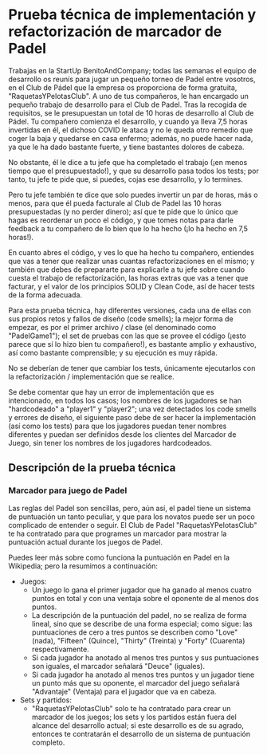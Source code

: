# Prueba técnica de implementación y refactorización de marcador de Padel

Trabajas en la StartUp BenitoAndCompany; todas las semanas el equipo de desarrollo os reunís para jugar un pequeño torneo de Padel entre vosotros, en el Club de Pádel que la empresa os proporciona de forma gratuita, "RaquetasYPelotasClub". A uno de tus compañeros, le han encargado un pequeño trabajo de desarrollo para el Club de Padel. Tras la recogida de requisitos, se le presupuestan un total de 10 horas de desarrollo al Club de Pádel. Tu compañero comienza el desarrollo, y cuando ya lleva 7,5 horas invertidas en él, el dichoso COVID le ataca y no le queda otro remedio que coger la baja y quedarse en casa enfermo; además, no puede hacer nada, ya que le ha dado bastante fuerte, y tiene bastantes dolores de cabeza.

No obstante, él le dice a tu jefe que ha completado el trabajo (¡en menos tiempo que el presupuestado!), y que su desarrollo pasa todos los tests; por tanto, tu jefe te pide que, si puedes, cojas ese desarrollo, y lo termines.

Pero tu jefe también te dice que solo puedes invertir un par de horas, más o menos, para que él pueda facturale al Club de Padel las 10 horas presupuestadas (y no perder dinero); así que te pide que lo único que hagas es reordenar un poco el código, y que tomes notas para darle feedback a tu compañero de lo bien que lo ha hecho (¡lo ha hecho en 7,5 horas!).

En cuanto abres el código, y ves lo que ha hecho tu compañero, entiendes que vas a tener que realizar unas cuantas refactorizaciones en el mismo; y también que debes de prepararte para explicarle a tu jefe sobre cuando cuesta el trabajo de refactorización, las horas extras que vas a tener que facturar, y el valor de los principios SOLID y Clean Code, así de hacer tests de la forma adecuada.

Para esta prueba técnica, hay diferentes versiones, cada una de ellas con sus propios retos y fallos de diseño (code smells); la mejor forma de empezar, es por el primer archivo / clase (el denominado como "PadelGame1"); el set de pruebas con las que se provee el código (¡esto parece que sí lo hizo bien tu compañero!), es bastante amplio y exhaustivo, así como bastante comprensible; y su ejecución es muy rápida.

No se deberían de tener que cambiar los tests, únicamente ejecutarlos con la refactorización / implementación que se realice.

Se debe comentar que hay un error de implementación que es intencionado, en todos los casos; los nombres de los jugadores se han "hardcodeado" a "player1" y "player2"; una vez detectados los code smells y errores de diseño, el siguiente paso debe de ser hacer la implementación (así como los tests) para que los jugadores puedan tener nombres diferentes y puedan ser definidos desde los clientes del Marcador de Juego, sin tener los nombres de los jugadores hardcodeados.

## Descripción de la prueba técnica

### Marcador para juego de Padel

Las reglas del Padel son sencillas, pero, aún así, el padel tiene un sistema de puntuación un tanto peculiar, y que para los novatos puede ser un poco complicado de entender o seguir. El Club de Padel "RaquetasYPelotasClub" te ha contratado para que programes un marcador para mostrar la puntuación actual durante los juegos de Padel.

Puedes leer más sobre como funciona la puntuación en Padel en la Wikipedia; pero la resumimos a continuación:

- Juegos:
  - Un juego lo gana el primer jugador que ha ganado al menos cuatro puntos en total y con una ventaja sobre el oponente de al menos dos puntos.
  - La descripción de la puntuación del padel, no se realiza de forma lineal, sino que se describe de una forma especial; como sigue: las puntuaciones de cero a tres puntos se describen como "Love" (nada), "Fifteen" (Quince), "Thirty" (Treinta) y "Forty" (Cuarenta) respectivamente.
  - Si cada jugador ha anotado al menos tres puntos y sus puntuaciones son iguales, el marcador señalará "Deuce" (iguales).
  - Si cada jugador ha anotado al menos tres puntos y un jugador tiene un punto más que su oponente, el marcador del juego señalará "Advantaje" (Ventaja) para el jugador que va en cabeza.
- Sets y partidos:
  - "RaquetasYPelotasClub" solo te ha contratado para crear un marcador de los juegos; los sets y los partidos están fuera del alcance del desarrollo actual; si este desarrollo es de su agrado, entonces te contratarán el desarrollo de un sistema de puntuación completo.
